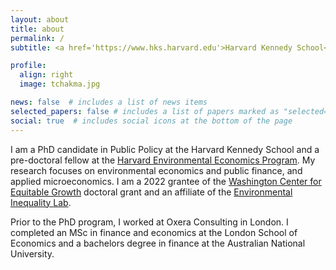 ```yaml
---
layout: about
title: about
permalink: /
subtitle: <a href='https://www.hks.harvard.edu'>Harvard Kennedy School</a>

profile:
  align: right
  image: tchakma.jpg

news: false  # includes a list of news items
selected_papers: false # includes a list of papers marked as "selected={true}"
social: true  # includes social icons at the bottom of the page
---
```

I am a PhD candidate in Public Policy at the Harvard Kennedy School and a pre-doctoral fellow at the [Harvard Environmental Economics Program](https://heep.hks.harvard.edu). My research focuses on environmental economics and  public finance, and applied microeconomics. I am a 2022 grantee of the [Washington Center for Equitable Growth](https://equitablegrowth.org/people/tridevi-chakma/) doctoral grant and an affiliate of the [Environmental Inequality Lab](https://www.environmental-inequality-lab.org).

Prior to the PhD program, I worked at Oxera Consulting in London. I completed an MSc in finance and economics at the London School of Economics and a bachelors degree in finance at the Australian National University.

